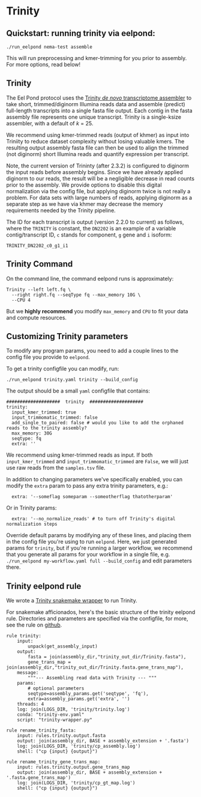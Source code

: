 # Trinity

## Quickstart: running trinity via eelpond:

```
./run_eelpond nema-test assemble
```
This will run preprocessing and kmer-trimming for you prior to assembly. For more options, read below!

## Trinity

The Eel Pond protocol uses  the [Trinity *de novo* transcriptome assembler](https://github.com/trinityrnaseq/trinityrnaseq/wiki) to take short, trimmed/diginorm Illumina reads data and assemble (predict) full-length transcripts into a single fasta file output. Each contig in the fasta assembly file represents one unique transcript. Trinity is a single-ksize assembler, with a default of *k* = 25.

We recommend using kmer-trimmed reads (output of khmer) as input into Triniity to reduce dataset complexity without losing valuable kmers. The resulting output assembly fasta file can then be used to align the trimmed (not diginorm) short Illumina reads and quantify expression per transcript.

Note, the current version of Trininty (after 2.3.2) is configured to diginorm the input reads before assembly begins. Since we have already applied diginorm to our reads, the result will be a negligible decrease in read counts prior to the assembly. We provide options to disable this digital normalization via the config file, but applying diginorm twice is not really a problem. For data sets with large numbers of reads, applying diginorm as a separate step as we have via khmer may decrease the memory requirements needed by the Trinity pipeline.

The ID for each transcript is output (version 2.2.0 to current) as follows, where the `TRINITY` is constant, the `DN2202` is an example of a variable contig/transcript ID, `c` stands for component, `g` gene and `i` isoform:

```
TRINITY_DN2202_c0_g1_i1
```

## Trinity Command

On the command line, the command eelpond runs is approximately:
```
Trinity --left left.fq \
  --right right.fq --seqType fq --max_memory 10G \
  --CPU 4
```

But we **highly recommend** you modify `max_memory` and `CPU` to fit your data and compute resources.

## Customizing Trinity parameters

To modify any program params, you need to add a couple lines to the config file you provide to `eelpond`.

To get a trinity configfile you can modify, run:
```
./run_eelpond trinity.yaml trinity --build_config
```
The output should be a small `yaml` configfile that contains:
```
####################  trinity  ####################
trinity:
  input_kmer_trimmed: true
  input_trimmomatic_trimmed: false
  add_single_to_paired: false # would you like to add the orphaned reads to the trinity assembly?
  max_memory: 30G
  seqtype: fq
  extra: ''
```
We recommend using kmer-trimmed reads as input. If both `input_kmer_trimmed` and `input_trimmomatic_trimmed` are `False`, we will just use raw reads from the `samples.tsv` file. 

In addition to changing parameters we've specifically enabled, you can modify the `extra` param to pass any extra trinity parameters, e.g.:
```
  extra: '--someflag someparam --someotherflag thatotherparam'
```
Or in Trinity params:
```
  extra: '--no_normalize_reads' # to turn off Trinity's digital normalization steps 
```
Override default params by modifying any of these lines, and placing them in the config file you're using to run `eelpond`. Here, we just generated params for `trinity`, but if you're running a larger workflow, we recommend that you generate all params for your workflow in a single file, e.g. `./run_eelpond my-workflow.yaml full --build_config` and edit parameters there.


## Trinity eelpond rule

We wrote a [Trinity snakemake wrapper](https://snakemake-wrappers.readthedocs.io/en/stable/wrappers/trinity.html) to run Trinity.

For snakemake afficionados, here's the basic structure of the trinity eelpond rule. Directories and parameters are specified via the configfile, for more, see the rule on [github](https://github.com/dib-lab/eelpond/blob/master/rules/trinity/trinity.rule).

```
rule trinity:
    input:
        unpack(get_assembly_input)
    output:
        fasta = join(assembly_dir,"trinity_out_dir/Trinity.fasta"),
        gene_trans_map = join(assembly_dir,"trinity_out_dir/Trinity.fasta.gene_trans_map"),
    message:
        """--- Assembling read data with Trinity --- """
    params:
        # optional parameters
        seqtype=assembly_params.get('seqtype', 'fq'),
        extra=assembly_params.get('extra', '')
    threads: 4
    log: join(LOGS_DIR, 'trinity/trinity.log')
    conda: "trinity-env.yaml"
	script: "trinity-wrapper.py"

rule rename_trinity_fasta:
    input: rules.trinity.output.fasta
    output: join(assembly_dir, BASE + assembly_extension + '.fasta')
    log: join(LOGS_DIR, 'trinity/cp_assembly.log')
    shell: ("cp {input} {output}") 

rule rename_trinity_gene_trans_map:
    input: rules.trinity.output.gene_trans_map
    output: join(assembly_dir, BASE + assembly_extension + '.fasta.gene_trans_map')
    log: join(LOGS_DIR, 'trinity/cp_gt_map.log')
    shell: ("cp {input} {output}") 
```

